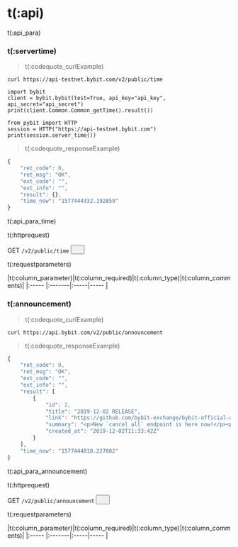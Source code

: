 # t(:api)
t(:api_para)

### t(:servertime)
> t(:codequote_curlExample)

```console
curl https://api-testnet.bybit.com/v2/public/time
```

```python--old
import bybit
client = bybit.bybit(test=True, api_key="api_key", api_secret="api_secret")
print(client.Common.Common_getTime().result())
```

```python--pybit
from pybit import HTTP
session = HTTP("https://api-testnet.bybit.com")
print(session.server_time())  
```

> t(:codequote_responseExample)

```javascript
{
    "ret_code": 0,
    "ret_msg": "OK",
    "ext_code": "",
    "ext_info": "",
    "result": {},
    "time_now": "1577444332.192859"
}
```
t(:api_para_time)

<p class="fake_header">t(:httprequest)</p>
GET
<code><span id=vpTime>/v2/public/time</span></code>
<button class="clipboard_button" data-clipboard-action="copy" data-clipboard-target="#vpTime"><img src="/images/copy_to_clipboard.png" height=15 width=15></img></button>

<p class="fake_header">t(:requestparameters)</p>
|t(:column_parameter)|t(:column_required)|t(:column_type)|t(:column_comments)|
|:----- |:-------|:-----|----- |

### t(:announcement)
> t(:codequote_curlExample)

```console
curl https://api.bybit.com/v2/public/announcement
```

> t(:codequote_responseExample)

```javascript
{
    "ret_code": 0,
    "ret_msg": "OK",
    "ext_code": "",
    "ext_info": "",
    "result": [
        {
            "id": 2,
            "title": "2019-12-02 RELEASE",
            "link": "https://github.com/bybit-exchange/bybit-official-api-docs/blob/master/en/CHANGELOG.md",
            "summary": "<p>New `cancel all` endpoint is here now!</p><p>Additionally, we strongly recommend that you use the new released place and cancel active V2 endpoints, which are more stable and efficient.The old ones are deprecated (although still working for the time be",
            "created_at": "2019-12-02T11:33:42Z"
        }
    ],
    "time_now": "1577444818.227082"
}
```

t(:api_para_announcement)

<p class="fake_header">t(:httprequest)</p>
GET
<code><span id=vpAnnouncement>/v2/public/announcement</span></code>
<button class="clipboard_button" data-clipboard-action="copy" data-clipboard-target="#vpAnnouncement"><img src="/images/copy_to_clipboard.png" height=15 width=15></img></button>

<p class="fake_header">t(:requestparameters)</p>
|t(:column_parameter)|t(:column_required)|t(:column_type)|t(:column_comments)|
|:----- |:-------|:-----|----- |
